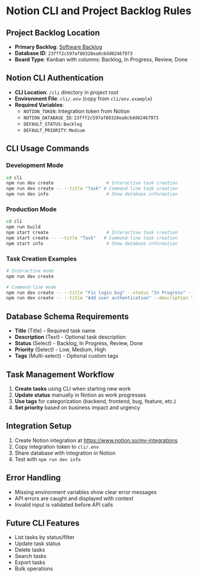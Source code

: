 # Notion CLI and Project Backlog Rules

## Project Backlog Location
- **Primary Backlog**: [Software Backlog](https://www.notion.so/23fff2c597af80328ea0c6dd02467973?v=23fff2c597af8036aa05000c95b4831e&source=copy_link)
- **Database ID**: `23fff2c597af80328ea0c6dd02467973`
- **Board Type**: Kanban with columns: Backlog, In Progress, Review, Done

## Notion CLI Authentication
- **CLI Location**: `/cli` directory in project root
- **Environment File**: `cli/.env` (copy from `cli/env.example`)
- **Required Variables**:
  - `NOTION_TOKEN`: Integration token from Notion
  - `NOTION_DATABASE_ID`: `23fff2c597af80328ea0c6dd02467973`
  - `DEFAULT_STATUS`: `Backlog`
  - `DEFAULT_PRIORITY`: `Medium`

## CLI Usage Commands

### Development Mode
```bash
cd cli
npm run dev create                    # Interactive task creation
npm run dev create -- --title "Task" # Command-line task creation
npm run dev info                      # Show database information
```

### Production Mode
```bash
cd cli
npm run build
npm start create                      # Interactive task creation
npm start create -- --title "Task"   # Command-line task creation
npm start info                        # Show database information
```

### Task Creation Examples
```bash
# Interactive mode
npm run dev create

# Command-line mode
npm run dev create -- --title "Fix login bug" --status "In Progress" --priority "High"
npm run dev create -- --title "Add user authentication" --description "Implement JWT auth" --tags "backend,security"
```

## Database Schema Requirements
- **Title** (Title) - Required task name
- **Description** (Text) - Optional task description
- **Status** (Select) - Backlog, In Progress, Review, Done
- **Priority** (Select) - Low, Medium, High
- **Tags** (Multi-select) - Optional custom tags

## Task Management Workflow
1. **Create tasks** using CLI when starting new work
2. **Update status** manually in Notion as work progresses
3. **Use tags** for categorization (backend, frontend, bug, feature, etc.)
4. **Set priority** based on business impact and urgency

## Integration Setup
1. Create Notion integration at https://www.notion.so/my-integrations
2. Copy integration token to `cli/.env`
3. Share database with integration in Notion
4. Test with `npm run dev info`

## Error Handling
- Missing environment variables show clear error messages
- API errors are caught and displayed with context
- Invalid input is validated before API calls

## Future CLI Features
- List tasks by status/filter
- Update task status
- Delete tasks
- Search tasks
- Export tasks
- Bulk operations
